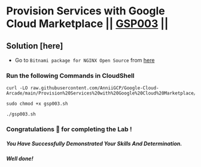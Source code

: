 # Provision Services with Google Cloud Marketplace || [GSP003](https://www.cloudskillsboost.google/focuses/565?parent=catalog) ||

## Solution [here] 

* Go to `Bitnami package for NGINX Open Source` from [here](https://console.cloud.google.com/marketplace/product/bitnami-launchpad/nginxstack?)

### Run the following Commands in CloudShell

```
curl -LO raw.githubusercontent.com/AnniiGCP/Google-Cloud-Arcade/main/Provision%20Services%20with%20Google%20Cloud%20Marketplace/gsp003.sh

sudo chmod +x gsp003.sh

./gsp003.sh
```

### Congratulations 🎉 for completing the Lab !

##### *You Have Successfully Demonstrated Your Skills And Determination.*

#### *Well done!*

 

 
